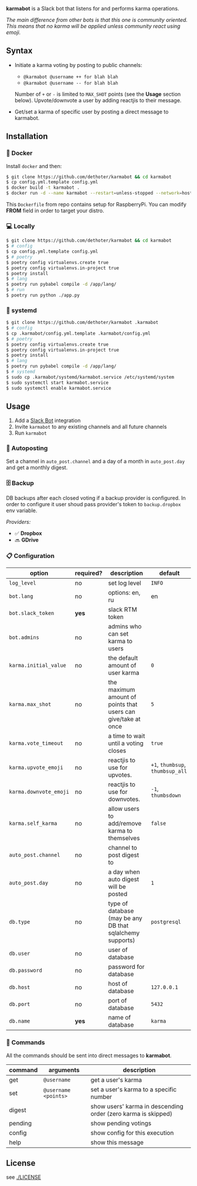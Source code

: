 
**karmabot** is a Slack bot that listens for and performs karma operations.

*The main difference from other bots is that this one is community oriented.
This means that no karma will be applied unless community react using emoji.*

## Syntax

- Initiate a karma voting by posting to public channels:
  - `@karmabot @username ++ for blah blah`
  - `@karmabot @username -- for blah blah`

  Number of `+` or `-` is limited to `MAX_SHOT` points (see the **Usage** section below).
  Upvote/downvote a user by adding reactjis to their message.

- Get/set a karma of specific user by posting a direct message to karmabot.

## Installation

### 🐳 Docker

Install `docker` and then:

```sh
$ git clone https://github.com/dethoter/karmabot && cd karmabot
$ cp config.yml.template config.yml
$ docker build -t karmabot .
$ docker run -d --name karmabot --restart=unless-stopped --network=host -it karmabot
```

This `Dockerfile` from repo contains setup for RaspberryPi.
You can modify **FROM** field in order to target your distro.

### 💻 Locally

```sh
$ git clone https://github.com/dethoter/karmabot && cd karmabot
$ # config
$ cp config.yml.template config.yml
$ # poetry
$ poetry config virtualenvs.create true
$ poetry config virtualenvs.in-project true
$ poetry install
$ # lang
$ poetry run pybabel compile -d /app/lang/
$ # run
$ poetry run python ./app.py
```

### 📝 systemd

```sh
$ git clone https://github.com/dethoter/karmabot .karmabot
$ # config
$ cp .karmabot/config.yml.template .karmabot/config.yml
$ # poetry
$ poetry config virtualenvs.create true
$ poetry config virtualenvs.in-project true
$ poetry install
$ # lang
$ poetry run pybabel compile -d /app/lang/
$ # systemd
$ sudo cp .karmabot/systemd/karmabot.service /etc/systemd/system
$ sudo systemctl start karmabot.service
$ sudo systemctl enable karmabot.service
```


## Usage

1. Add a [Slack Bot](https://api.slack.com/bot-users) integration
2. Invite `karmabot` to any existing channels and all future channels
3. Run `karmabot`

### 📆 Autoposting

Set a channel in `auto_post.channel` and a day of a month in `auto_post.day` and get a monthly digest.

### 🗄 Backup

DB backups after each closed voting if a backup provider is configured.
In order to configure it user shoud pass provider's token to `backup.dropbox` env variable.

_Providers:_
  - ✅ **Dropbox**
  - 🔜 **GDrive**

### 📋 Configuration

| option                      | required? | description                              | default                          |
| --------------------------- | --------- | ---------------------------------------- | -------------------------------- |
| `log_level`                 | no        | set log level                            | `INFO`                           |
| `bot.lang`                  | no        | options: en, ru                          | en                               |
| `bot.slack_token`           | **yes**   | slack RTM token                          |                                  |
| `bot.admins`                | no        | admins who can set karma to users        |                                  |
| `karma.initial_value`       | no        | the default amount of user karma         | `0`                              |
| `karma.max_shot`            | no        | the maximum amount of points that users can give/take at once | `5`         |
| `karma.vote_timeout`        | no        | a time to wait until a voting closes     | `true`                           |
| `karma.upvote_emoji`        | no        | reactjis to use for upvotes.             | `+1`, `thumbsup`, `thumbsup_all` |
| `karma.downvote_emoji`      | no        | reactjis to use for downvotes.           | `-1`, `thumbsdown`               |
| `karma.self_karma`          | no        | allow users to add/remove karma to themselves | `false`                     |
| `auto_post.channel`         | no        | channel to post digest to                |                                  |
| `auto_post.day`             | no        | a day when auto digest will be posted    | `1`                              |
| `db.type`                   | no        | type of database (may be any DB that sqlalchemy supports) | `postgresql`    |
| `db.user`                   | no        | user of database                         |                                  |
| `db.password`               | no        | password for database                    |                                  |
| `db.host`                   | no        | host of database                         | `127.0.0.1`                      |
| `db.port`                   | no        | port of database                         | `5432`                           |
| `db.name`                   | **yes**   | name of database                         | `karma`                          |


### 📖 Commands

All the commands should be sent into direct messages to **karmabot**.

| command   | arguments                       | description                             |
| --------- | ------------------------------- | --------------------------------------- |
| get       | `@username`                     | get a user's karma                      |
| set       | `@username <points>`            | set a user's karma to a specific number |
| digest    |                                 | show users' karma in descending order (zero karma is skipped)|
| pending   |                                 | show pending votings                    |
| config    |                                 | show config for this execution          |
| help      |                                 | show this message                       |


## License

see [./LICENSE](/LICENSE)
